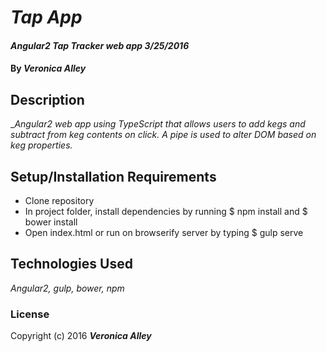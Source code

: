 # _Tap App_

#### _Angular2 Tap Tracker web app 3/25/2016_

#### By _**Veronica Alley**_

## Description

__Angular2 web app using TypeScript that allows users to add kegs and subtract from keg contents on click. A pipe is used to alter DOM based on keg properties._

## Setup/Installation Requirements

* Clone repository
* In project folder, install dependencies by running $ npm install and $ bower install
* Open index.html or run on browserify server by typing $ gulp serve


## Technologies Used

_Angular2, gulp, bower, npm_

### License

Copyright (c) 2016 **_Veronica Alley_**
